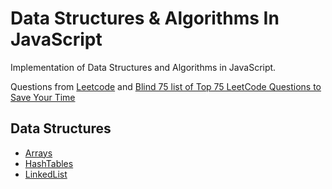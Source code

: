 # Data Structures & Algorithms In JavaScript

Implementation of Data Structures and Algorithms in JavaScript. 

Questions from [Leetcode](https://leetcode.com/) and [Blind 75 list of Top 75 LeetCode Questions to Save Your Time](https://www.teamblind.com/post/New-Year-Gift---Curated-List-of-Top-75-LeetCode-Questions-to-Save-Your-Time-OaM1orEU)



## Data Structures
- [Arrays](https://github.com/epaitoo/datastructures-algorithms-JS/tree/main/data-structures/array-and-string-exercises)
- [HashTables](https://github.com/epaitoo/datastructures-algorithms-JS/tree/main/data-structures/hashtables)
- [LinkedList](https://github.com/epaitoo/datastructures-algorithms-JS/tree/main/data-structures/linkedlist)
